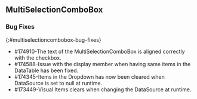 ## MultiSelectionComboBox

### Bug Fixes
{:#multiselectioncombobox-bug-fixes}

* \#174910-The text of the MultiSelectionComboBox is aligned correctly with the checkbox.
* \#174588-Issue with the display member when having same items in the DataTable has been fixed.
* \#174345-Items in the Dropdown has now been cleared when DataSource is set to null at runtime.
* \#173449-Visual Items clears when changing the DataSource at runtime.